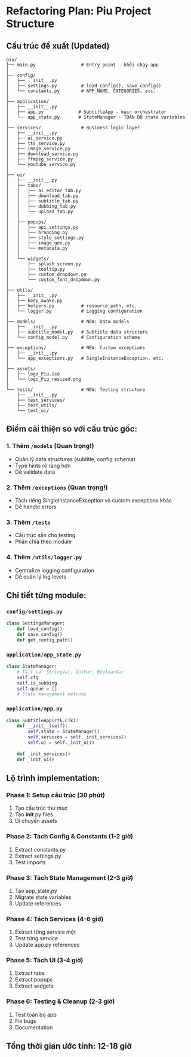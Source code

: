 # Refactoring Plan: Piu Project Structure

## Cấu trúc đề xuất (Updated)

```
piu/
├── main.py                 # Entry point - khởi chạy app
│
├── config/
│   ├── __init__.py
│   ├── settings.py         # load_config(), save_config()
│   └── constants.py        # APP_NAME, CATEGORIES, etc.
│
├── application/
│   ├── __init__.py
│   ├── app.py             # SubtitleApp - main orchestrator
│   └── app_state.py       # StateManager - TOÀN BỘ state variables
│
├── services/               # Business logic layer
│   ├── __init__.py
│   ├── ai_service.py
│   ├── tts_service.py
│   ├── image_service.py
│   ├── download_service.py
│   ├── ffmpeg_service.py
│   └── youtube_service.py
│
├── ui/
│   ├── __init__.py
│   ├── tabs/
│   │   ├── ai_editor_tab.py
│   │   ├── download_tab.py
│   │   ├── subtitle_tab.py
│   │   ├── dubbing_tab.py
│   │   └── upload_tab.py
│   │
│   ├── popups/
│   │   ├── api_settings.py
│   │   ├── branding.py
│   │   ├── style_settings.py
│   │   ├── image_gen.py
│   │   └── metadata.py
│   │
│   └── widgets/
│       ├── splash_screen.py
│       ├── tooltip.py
│       ├── custom_dropdown.py
│       └── custom_font_dropdown.py
│
├── utils/
│   ├── __init__.py
│   ├── keep_awake.py
│   ├── helpers.py          # resource_path, etc.
│   └── logger.py           # Logging configuration
│
├── models/                 # NEW: Data models
│   ├── __init__.py
│   ├── subtitle_model.py   # Subtitle data structure
│   └── config_model.py     # Configuration schema
│
├── exceptions/             # NEW: Custom exceptions
│   ├── __init__.py
│   └── app_exceptions.py   # SingleInstanceException, etc.
│
├── assets/
│   ├── logo_Piu.ico
│   └── logo_Piu_resized.png
│
└── tests/                  # NEW: Testing structure
    ├── __init__.py
    ├── test_services/
    ├── test_utils/
    └── test_ui/
```

## Điểm cải thiện so với cấu trúc gốc:

### 1. **Thêm `/models`** (Quan trọng!)
- Quản lý data structures (subtitle, config schema)
- Type hints rõ ràng hơn
- Dễ validate data

### 2. **Thêm `/exceptions`** (Quan trọng!)
- Tách riêng SingleInstanceException và custom exceptions khác
- Dễ handle errors

### 3. **Thêm `/tests`**
- Cấu trúc sẵn cho testing
- Phân chia theo module

### 4. **Thêm `/utils/logger.py`**
- Centralize logging configuration
- Dễ quản lý log levels

## Chi tiết từng module:

### `config/settings.py`
```python
class SettingsManager:
    def load_config()
    def save_config()
    def get_config_path()
```

### `application/app_state.py`
```python
class StateManager:
    # Tất cả StringVar, IntVar, BooleanVar
    self.cfg
    self.is_subbing
    self.queue = []
    # State management methods
```

### `application/app.py`
```python
class SubtitleApp(ctk.CTk):
    def __init__(self):
        self.state = StateManager()
        self.services = self._init_services()
        self.ui = self._init_ui()
    
    def _init_services()
    def _init_ui()
```

## Lộ trình implementation:

### Phase 1: Setup cấu trúc (30 phút)
1. Tạo cấu trúc thư mục
2. Tạo __init__.py files
3. Di chuyển assets

### Phase 2: Tách Config & Constants (1-2 giờ)
1. Extract constants.py
2. Extract settings.py
3. Test imports

### Phase 3: Tách State Management (2-3 giờ)
1. Tạo app_state.py
2. Migrate state variables
3. Update references

### Phase 4: Tách Services (4-6 giờ)
1. Extract từng service một
2. Test từng service
3. Update app.py references

### Phase 5: Tách UI (3-4 giờ)
1. Extract tabs
2. Extract popups
3. Extract widgets

### Phase 6: Testing & Cleanup (2-3 giờ)
1. Test toàn bộ app
2. Fix bugs
3. Documentation

## Tổng thời gian ước tính: 12-18 giờ

